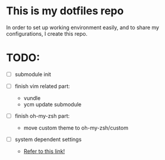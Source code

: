 # This is my dotfiles repo
In order to set up working environment easily, and to share my configurations, I create this repo.


# TODO:
 - [ ] submodule init
 - [ ] finish vim related part:
    - vundle
    - ycm update submodule
 - [ ] finish oh-my-zsh part:
    - move custom theme to oh-my-zsh/custom


 - [ ] system dependent settings
    - [Refer to this link!](https://github.com/Leoyzen/dotfiles)

